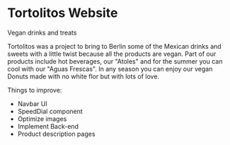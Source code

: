 # Tortolitos Website

Vegan drinks and treats

Tortolitos was a project to bring to Berlin some of the Mexican drinks and sweets with a little twist because all the products are vegan.
Part of our products include hot beverages, our "Atoles" and for the summer you can cool with our "Aguas Frescas".
In any season you can enjoy our vegan Donuts made with no white flor but with lots of love.



Things to improve:
- Navbar UI
- SpeedDial component
- Optimize images
- Implement Back-end
- Product description pages
